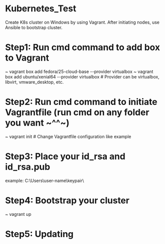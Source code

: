 # Kubernetes_Test
Create K8s cluster on Windows by using Vagrant. 
After initiating nodes, use Ansible to bootstrap cluster.

# Step1: Run cmd command to add box to Vagrant
  ~ vagrant box add fedora/25-cloud-base --provider virtualbox
  ~ vagrant box add ubuntu/xenial64  --provider virtualbox             # Provider can be virtualbox, libvirt, vmware_desktop, etc.

# Step2: Run cmd command to initiate Vagrantfile (run cmd on any folder you want ~^^~)
  ~ vagrant init                                					   # Change Vagrantfile configuration like example
  
# Step3: Place your id_rsa and id_rsa.pub
example:
C:\Users\user-name\keypair\

# Step4: Bootstrap your cluster
  ~ vagrant up
  
# Step5: Updating
